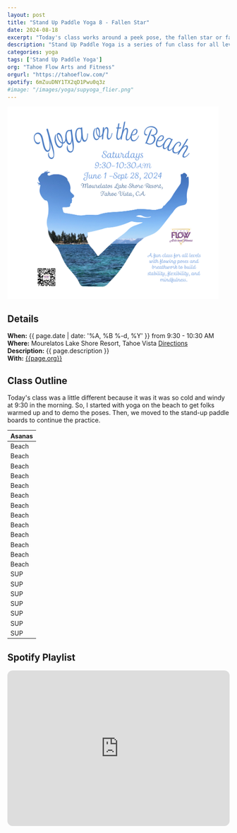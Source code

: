 ```yaml
---
layout: post
title: "Stand Up Paddle Yoga 8 - Fallen Star"
date: 2024-08-18
excerpt: "Today's class works around a peek pose, the fallen star or fallen triangle."
description: "Stand Up Paddle Yoga is a series of fun class for all levels with flowing poses and breathwork to build stability, flexibility, and mindfulness. These classes will follow an arc of opening awareness, warm-up stretch, balancing poses, inversions, grounding poses, relaxation, and a cold plunge."
categories: yoga
tags: ['Stand Up Paddle Yoga']
org: "Tahoe Flow Arts and Fitness"
orgurl: "https://tahoeflow.com/"
spotify: 6mZuuDNY1TX2qD1Pwu0q3z
#image: "/images/yoga/supyoga_flier.png"
---
```


<img src="/images/yoga/beachyoga_cover.png" alt="FLier" width="95%"/>


## Details

**When:** {{ page.date | date: '%A, %B %-d, %Y' }} from 9:30 - 10:30 AM   
**Where:** Mourelatos Lake Shore Resort, Tahoe Vista [Directions](https://www.google.com/maps/dir//6834+N+Lake+Blvd,+Tahoe+Vista,+CA+96148/@39.239939,-120.1344659,12z/data=!4m8!4m7!1m0!1m5!1m1!1s0x809964b0ff6493a3:0x7579cace84dcb8f8!2m2!1d-120.052065!2d39.239968?entry=ttu)   
**Description:** {{ page.description }}      
**With:** [{{page.org}}]({{page.orgurl}})

## Class Outline

Today's class was a little different because it was it was so cold and windy at 9:30 in the morning. So, I started with yoga on the beach to get folks warmed up and to demo the poses. Then, we moved to the stand-up paddle boards to continue the practice. 


| Asanas |
| ---- |
Beach | Welcome  |
Beach | 54321 Sense Meditation |
Beach | Standing Arm Movements with Breathwork |
Beach | Forward Folds |
Beach | Boat Poses with Cow Face Pose |
Beach | Childs Pose - Cobra Flow |
Beach | Down Dog - Plank Flow |
Beach | 3-leg Dog to Fallen Star |
Beach | Lizard - Half Split Flow |
Beach | Warrior II + Triangle |
Beach | 1-leg Tadasana |
Beach | Forarm Down Dog |
Beach | Forward Folds |
SUP | Forward Folds |
SUP | Downdog - Plank - Fallen Triangle |
SUP | Modified Triangle |
SUP | Warrior I |
SUP | Forarm Down Dog + Headstand |
SUP | Reclined Twists |
SUP | Savasana |



## Spotify Playlist

<iframe style="border-radius:12px" src="https://open.spotify.com/embed/playlist/{{ page.spotify }}?utm_source=generator" width="100%" height="352" frameBorder="0" allowfullscreen="" allow="autoplay; clipboard-write; encrypted-media; fullscreen; picture-in-picture" loading="lazy"></iframe>  

